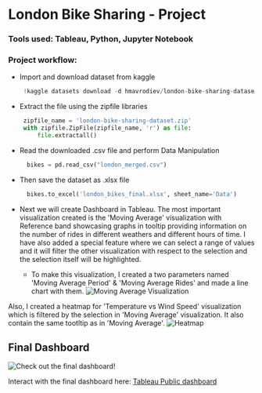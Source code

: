 # London Bike Sharing - Project

### Tools used: Tableau, Python, Jupyter Notebook

### Project workflow:

- Import and download dataset from kaggle
  
   ```python
    !kaggle datasets download -d hmavrodiev/london-bike-sharing-dataset
   
- Extract the file using the zipfile libraries
  
   ```python
    zipfile_name = 'london-bike-sharing-dataset.zip'
    with zipfile.ZipFile(zipfile_name, 'r') as file:
        file.extractall()

- Read the downloaded .csv file and perform Data Manipulation
  
  ```python
    bikes = pd.read_csv("london_merged.csv")

- Then save the dataset as .xlsx file
  
  ```python
    bikes.to_excel('london_bikes_final.xlsx', sheet_name='Data')

- Next we will create Dashboard in Tableau.
The most important visualization created is the 'Moving Average' visualization with Reference band showcasing graphs in tooltip providing information on the number of rides in different weathers and different hours of time. I have also added a special feature where we can select a range of values and it will filter the other visualization with respect to the selection and the selection itself will be highlighted.
  - To make this visualization, I created a two parameters named 'Moving Average Period' & 'Moving Average Rides' and made a line chart with them.
  ![Moving Average Visualization](images/moving_avg_viz.png)

Also, I created a heatmap for 'Temperature vs Wind Speed' visualization which is filtered by the selection in 'Moving Average' visualization. It also contain the same tootltip as in 'Moving Average'.
  ![Heatmap](images/heatmap.png)

## Final Dashboard

 ![Check out the final dashboard!](images/final_dashboard.png)

Interact with the final dashboard here: [Tableau Public dashboard](https://public.tableau.com/views/LondonBikeSharingDashboard_17076682500710/LondonBikeRidesDashboard?:language=en-US&:display_count=n&:origin=viz_share_link)
